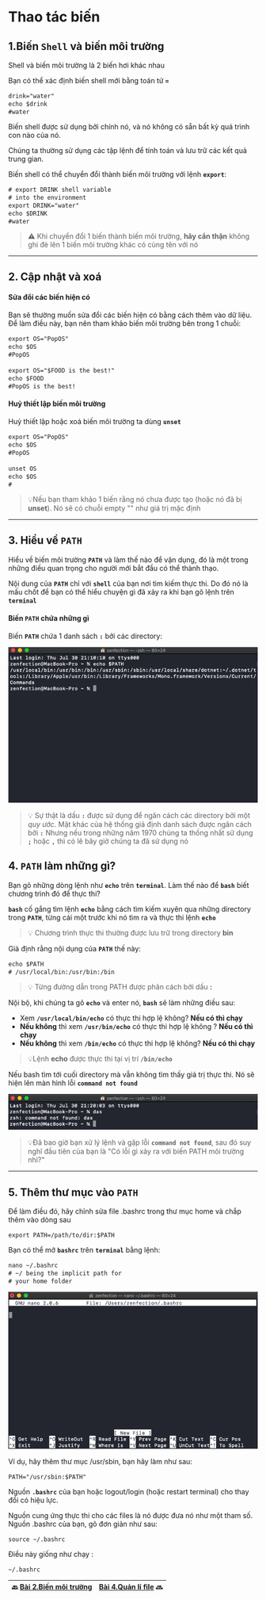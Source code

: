 # Thao tác biến

## 1.Biến `Shell` và biến môi trường

Shell và biến môi trường là 2 biến hơi khác nhau

Bạn có thể xác định biến shell mới bằng toán tử **`=`**

```shell
drink="water"
echo $drink
#water
```

Biến shell được sử dụng bởi chính nó, và  nó không có sẵn bất kỳ quá trình con nào của nó.

Chúng ta thường sử dụng các tập lệnh để tính toán và lưu trữ các kết quả trung gian.

Biến shell có thể chuyển đổi thành biến môi trường với lệnh **`export`**:

```shell
# export DRINK shell variable
# into the environment
export DRINK="water"
echo $DRINK
#water
```

> ⚠️ Khi chuyển đổi 1 biến thành biến môi trường, **hãy cẩn thận** không ghi đè lên 1 biến môi trường khác có cùng tên với nó

---

## 2. Cập nhật và xoá

#### Sửa đổi các biến hiện có

Bạn sẽ thường muốn sửa đổi các biến hiện có bằng cách thêm vào dữ liệu. Để làm điều này, bạn nên tham khảo biến môi trường bên trong 1 chuỗi: 

```shell
export OS="PopOS"
echo $OS
#PopOS

export OS="$FOOD is the best!"
echo $FOOD
#PopOS is the best!
```

#### Huỷ thiết lập biến môi trường

Huỷ thiết lập hoặc xoá biến môi trường ta dùng **`unset`**

```shell
export OS="PopOS"
echo $OS
#PopOS

unset OS
echo $OS
#
```

> 💡Nếu bạn tham khảo 1 biến rằng nó chưa được tạo (hoặc nó đã bị **unset**). Nó sẽ có chuỗi empty "" như giá trị mặc định

---

## 3. Hiểu về `PATH`

Hiểu về biến môi trường **`PATH`** và làm thế nào để vận dụng, đó là một trong những điều quan trọng cho người mới bắt đầu có thể thành thạo.

Nội dung của **`PATH`** chỉ với **`shell`** của bạn nơi tìm kiếm thực thi. Do đó nó là mấu chốt để bạn có thể hiểu chuyện gì đã xảy ra khi bạn gõ lệnh trên **`terminal`** 

#### Biến `PATH` chứa những gì

Biến **`PATH`** chứa 1 danh sách **`:`** bởi các directory:

<img src="https://raw.githubusercontent.com/Zenfection/Image/master/2020/07/30-21-20-24-A%CC%89nh%20chu%CC%A3p%20Ma%CC%80n%20hi%CC%80nh%202020-07-30%20lu%CC%81c%2021.20.20.png" title="" alt="Ảnh chụp Màn hình 2020-07-30 lúc 21.20.20.png" width="522">

> 💡 Sự thật là dấu **`:`** được sử dụng để ngăn cách các directory bởi một *quy ước*. Mặt khác của hệ thống giả định danh sách được ngăn cách bởi **`:`**  Nhưng nếu trong những năm 1970 chúng ta thống nhất sử dụng **`;`** hoặc **`,`** thì có lẽ bây giờ chúng ta đã sử dụng nó

## 4. `PATH` làm những gì?

Bạn gõ những dòng lệnh như **`echo`** trên **`terminal`**. Làm thế nào để **`bash`** biết chương trình đó để thực thi?

**`bash`** cố gắng tìm lệnh **`echo`** bằng cách tìm kiếm xuyên qua những directory trong **`PATH`**, từng cái một trước khi nó tìm ra và thực thi lệnh **`echo`**

> 💡 Chương trình thực thi thường được lưu trữ trong directory **bin**

Giả định rằng nội dụng của **`PATH`** thế này:

```shell
echo $PATH
# /usr/local/bin:/usr/bin:/bin
```

> 💡 Từng đường dẫn trong PATH được phân cách bởi dấu **:**

Nội bộ, khi chúng ta gõ **`echo`** và enter nó, **`bash`** sẽ làm những điều sau:

- Xem **``/usr/local/bin/echo``** có thực thi hợp lệ không? **Nếu có thì chạy**
- **Nếu không** thì xem **``/usr/bin/echo``** có thực thi hợp lệ không ? **Nếu có thì chạy**
- **Nếu không** thì xem **``/bin/echo``** có thực thi hợp lệ không? **Nếu có thì chạy**

> 💡Lệnh **echo** được thực thi tại vị trí **``/bin/echo``**

Nếu bash tìm tới cuối directory mà vẫn không tìm thấy giá trị thực thi. Nó sẽ hiện lên màn hình lỗi **`command not found`**

![Ảnh chụp Màn hình 2020-07-30 lúc 21.38.26.png](https://raw.githubusercontent.com/Zenfection/Image/master/2020/07/30-21-38-30-A%CC%89nh%20chu%CC%A3p%20Ma%CC%80n%20hi%CC%80nh%202020-07-30%20lu%CC%81c%2021.38.26.png)

> 💡Đã bao giờ bạn xử lý lệnh và gặp lỗi **`command not found`**, sau đó suy nghĩ đầu tiên của bạn là "Có lỗi gì xảy ra với biến PATH môi trường nhỉ?"

---

## 5. Thêm thư mục vào `PATH`

Để làm điều đó, hãy chỉnh sửa file .bashrc trong thư mục home và chắp thêm vào dòng sau

```shell
export PATH=/path/to/dir:$PATH
```

Bạn có thể mở **`bashrc`** trên **`terminal`** bằng lệnh:

```shell
nano ~/.bashrc
# ~/ being the implicit path for
# your home folder
```

<img src="https://raw.githubusercontent.com/Zenfection/Image/master/2020/07/30-21-46-34-A%CC%89nh%20chu%CC%A3p%20Ma%CC%80n%20hi%CC%80nh%202020-07-30%20lu%CC%81c%2021.46.30.png" title="" alt="Ảnh chụp Màn hình 2020-07-30 lúc 21.46.30.png" width="549">

Ví dụ, hãy thêm thư mục /usr/sbin, bạn hãy làm như sau:

```shell
PATH="/usr/sbin:$PATH"
```

Nguồn **`.bashrc`** của bạn hoặc logout/login (hoặc restart terminal) cho thay đổi có hiệu lực.

Nguồn cung ứng thực thi cho các files là nó được đưa nó như một tham số. Nguồn .bashrc của bạn, gõ đơn giản như sau:

```shell
source ~/.bashrc
```

Điều này giống như chạy :

```shell
~/.bashrc
```

| 🔙 [Bài 2.Biến môi trường](https://github.com/Zenfection/Linux-for-babies/blob/master/Người%20dùng%20và%20quản%20lí%20file/2.Biến%20môi%20trường.md) | [Bài 4.Quản lí file](https://github.com/Zenfection/Linux-for-babies/blob/master/Người%20dùng%20và%20quản%20lí%20file/4.Quản%20lí%20file.md) 🔜 |
| ---------------------------------------------------------------------------------------------------------------------------------------------------- |:---------------------------------------------------------------------------------------------------------------------------------------------- |
